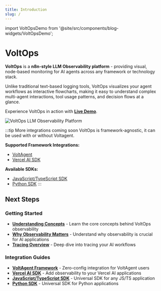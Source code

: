 ```yaml
---
title: Introduction
slug: /
---
```


import VoltOpsDemo from '@site/src/components/blog-widgets/VoltOpsDemo';

# VoltOps

**VoltOps** is a **n8n-style LLM Observability platform** - providing visual, node-based monitoring for AI agents across any framework or technology stack.

Unlike traditional text-based logging tools, VoltOps visualizes your agent workflows as interactive flowcharts, making it easy to understand complex multi-agent interactions, tool usage patterns, and decision flows at a glance.

Experience VoltOps in action with [**Live Demo**](https://console.voltagent.dev/demo).

![VoltOps LLM Observability Platform](https://cdn.voltagent.dev/readme/demo.gif)

:::tip More integrations coming soon
VoltOps is framework-agnostic, it can be used with or without Voltagent.

**Supported Framework Integrations:**

- [VoltAgent](voltagent-framework)
- [Vercel AI SDK](vercel-ai)

**Available SDKs:**

- [JavaScript/TypeScript SDK](js-ts-sdk)
- [Python SDK](python-sdk)
  :::

## Next Steps

### Getting Started

- [**Understanding Concepts**](concept) - Learn the core concepts behind VoltOps observability
- [**Why Observability Matters**](why) - Understand why observability is crucial for AI applications
- [**Tracing Overview**](tracing/overview) - Deep dive into tracing your AI workflows

### Integration Guides

- [**VoltAgent Framework**](voltagent-framework) - Zero-config integration for VoltAgent users
- [**Vercel AI SDK**](vercel-ai) - Add observability to your Vercel AI applications
- [**JavaScript/TypeScript SDK**](js-ts-sdk) - Universal SDK for any JS/TS application
- [**Python SDK**](python-sdk) - Universal SDK for Python applications
